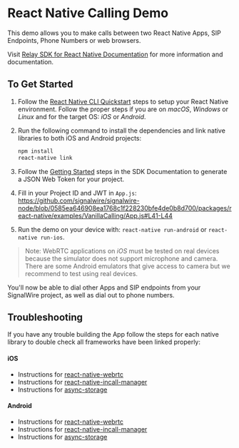 # React Native Calling Demo

This demo allows you to make calls between two React Native Apps, SIP Endpoints, Phone Numbers or web browsers.

Visit [Relay SDK for React Native Documentation](https://docs.signalwire.com/topics/relay-sdk-react-native) for more information and documentation.

## To Get Started

1. Follow the [React Native CLI Quickstart](https://facebook.github.io/react-native/docs/getting-started#installing-dependencies) steps to setup your React Native environment. Follow the proper steps if you are on _macOS_, _Windows_ or _Linux_ and for the target OS: _iOS_ or _Android_.

2. Run the following command to install the dependencies and link native libraries to both iOS and Android projects:
    ```sh
    npm install
    react-native link
    ```

3. Follow the [Getting Started](https://docs.signalwire.com/topics/relay-sdk-react-native#relay-sdk-for-react-native-using-the-sdk) steps in the SDK Documentation to generate a JSON Web Token for your project.

4. Fill in your Project ID and JWT in `App.js`: https://github.com/signalwire/signalwire-node/blob/0585ea646908ea1768c1f228230bfe4de0b8d700/packages/react-native/examples/VanillaCalling/App.js#L41-L44

5. Run the demo on your device with: `react-native run-android` or `react-native run-ios`.

> Note: WebRTC applications on _iOS_ must be tested on real devices because the simulator does not support microphone and camera. There are some Android emulators that give access to camera but we recommend to test using real devices.

You'll now be able to dial other Apps and SIP endpoints from your SignalWire project, as well as dial out to phone numbers.

## Troubleshooting

If you have any trouble building the App follow the steps for each native library to double check all frameworks have been linked properly:

#### iOS

- Instructions for [react-native-webrtc](https://github.com/react-native-webrtc/react-native-webrtc/blob/master/Documentation/iOSInstallation.md#ios-installation)
- Instructions for [react-native-incall-manager](https://github.com/react-native-webrtc/react-native-incall-manager#ios)
- Instructions for [async-storage](https://github.com/react-native-community/async-storage/blob/LEGACY/docs/Linking.md#ios)

#### Android

- Instructions for [react-native-webrtc](https://github.com/react-native-webrtc/react-native-webrtc/blob/master/Documentation/AndroidInstallation.md)
- Instructions for [react-native-incall-manager](https://github.com/react-native-webrtc/react-native-incall-manager#android)
- Instructions for [async-storage](https://github.com/react-native-community/async-storage/blob/LEGACY/docs/Linking.md#android)
